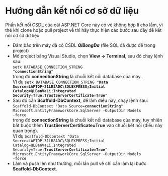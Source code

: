 # Hướng dẫn kết nối cơ sở dữ liệu
Phần kết nối CSDL của cái ASP.NET Core này có vẻ không hợp lí cho lắm, vì thé khi clone hoặc pull project về thì hãy thực hiện các bước sau đây để kết nối cơ sở dữ liệu:
* Đảm bảo trên máy đã có CSDL <b><i>QlBongDa</i></b> (file SQL đã được để trong project)
* Mở project bằng Visual Studio, chọn <b>View -> Terminal</b>, sau đó chạy lệnh sau:  
<code>setx DATABASE_CONNECTION_STRING "<b>connectionString</b>"</code>  
trong đó <b>connectionString</b> là chuỗi kết nối database của máy.  
Ví dụ <code>setx DATABASE_CONNECTION_STRING "<b>Data Source=LAPTOP-31LR8ADC\SQLEXPRESS;Initial Catalog=QLBanVaLi;Integrated Security=True;TrustServerCertificate=True</b>"</code>
* Sau đó cần <b>Scaffold-DbContext</b>, để làm điều này, chạy lệnh sau:  
<code>Scaffold-DbContext "Data Source=<b>connectionString</b>" Microsoft.EntityFrameworkCore.SqlServer -OutputDir Models -force</code>  
trong đó <b>connectionString</b> là chuỗi kết nối database của máy, tuy nhiên bắt buộc thêm <b>TrustServerCertificate=True</b> vào chuỗi kết nối (điều này quan trọng).  
Ví dụ <code>Scaffold-DbContext "Data Source=LAPTOP-31LR8ADC\SQLEXPRESS;Initial Catalog=QLBanVaLi;Integrated Security=True;<b>TrustServerCertificate=True</b>" Microsoft.EntityFrameworkCore.SqlServer -OutputDir Models -force</code>  
* Làm và push lên như thường, mỗi lần pull về chỉ cần làm lại bước <b>Scaffold-DbContext</b>.
